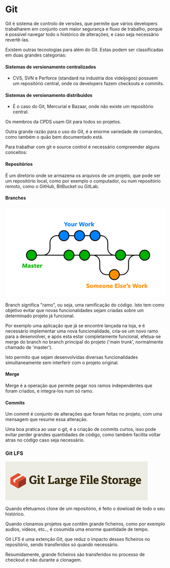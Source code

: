 # Git

Git é sistema de controlo de versões, que permite que vários developers trabalharem em conjunto com maior segurança e fluxo de trabalho, porque é possível navegar todo o histórico de alterações, e caso seja necessário revertê-las.&#x20;

&#x20;Existem outras tecnologias para além do Git. Estas podem ser classificadas em duas grandes categorias:

#### Sistemas de versionamento centralizados

* CVS, SVN e Perforce (standard na industria dos videijogos) possuem um repositório central, onde os developers fazem checkouts e commits.

#### Sistemas de versionamento distribuidos&#x20;

* É o caso do Git, Mercurial e Bazaar, onde não existe um repositório central.

Os membros da CPDS usam Git para todos so projetos.

Outra grande razão para o uso do Git, é a enorme variedade de comandos, como também o quāo bem documentado está.   &#x20;

Para trabalhar com git e source control é necessário compreender alguns conceitos:&#x20;

#### Repositórios&#x20;

É um diretório onde se armazena os arquivos de um projeto, que pode ser um repositório local, como por exemplo o computador, ou num repositório remoto, como o GitHub, BitBucket ou GitLab.   &#x20;

#### Branches&#x20;



![](../.gitbook/assets/branch.png)

Branch significa "ramo", ou seja, uma ramificação do código. Isto tem como objetivo evitar que novas funcionalidades sejam criadas sobre um determinado projeto já funcional.&#x20;

Por exemplo uma aplicação que já se encontre lançada na loja, e é necessário implementar uma nova funcionalidade, cria-se um novo ramo para a desenvolver, e após esta estar completamente funcional, efetua-se merge do branch no branch principal do projeto ('main trunk', normalmente chamado de 'master').

Isto permito que sejam desenvolvidas diversas funcionalidades simultaneamente sem interferir com o projeto original.

#### Merge

Merge é a operação que permite pegar nos ramos independentes que foram criados, e integra-los num só ramo.

#### Commits

Um commit é conjunto de alterações que foram feitas no projeto, com uma mensagem que resume essa alteração.

Uma boa pratica ao usar o git, é a criação de commits curtos, isso pode evitar perder grandes quantidades de código, como também facilita voltar atras no código caso seja necessário.



### Git LFS

![](<../.gitbook/assets/Screenshot 2022-06-02 at 16.54.08.png>)

Quando efetuamos clone de um repositório, é feito o dowload de todo o seu histórico.

Quando clonamos projetos que contêm grande ficheiros, como por exemplo audios, videos, etc.., é cosumida uma enorme quantidade de tempo.

Git LFS é uma extençāo Git, que reduz o impacto desses ficheiros no repositório, sendo transferidos só quando necessário.

Resumidamente, grande ficheiros são transferidos no processo de checkout e não durante a clonagem.&#x20;

